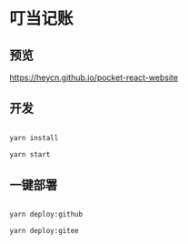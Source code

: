 # 叮当记账

## 预览

https://heycn.github.io/pocket-react-website

## 开发

```bash

yarn install

yarn start

```

## 一键部署

```bash

yarn deploy:github

yarn deploy:gitee

```
